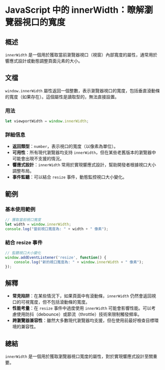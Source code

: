<!--
Meta Description: # JavaScript 中的 innerWidth：瞭解瀏覽器視口的寬度 ## 概述 `innerWidth` 是一個用於獲取當前瀏覽器視口（視窗）內部寬度的屬性，通常用於響應式設計或動態調整頁面元素的大小。 ## 文檔 `window.innerWidth` 屬性返回一個整數，表示瀏覽器視口的寬...
Meta Keywords: innerwidth, window, javascript, resize, let
-->

# JavaScript 中的 innerWidth：瞭解瀏覽器視口的寬度

## 概述
`innerWidth` 是一個用於獲取當前瀏覽器視口（視窗）內部寬度的屬性，通常用於響應式設計或動態調整頁面元素的大小。

## 文檔
`window.innerWidth` 屬性返回一個整數，表示瀏覽器視口的寬度，包括垂直滾動條的寬度（如果存在）。這個屬性是讀取型的，無法直接設置。

### 用法
```javascript
let viewportWidth = window.innerWidth;
```

### 詳細信息
- **返回類型**：`number`，表示視口的寬度（以像素為單位）。
- **可用性**：所有現代瀏覽器均支持 `innerWidth`，但在某些老舊版本的瀏覽器中可能會出現不支援的情況。
- **響應式設計**：`innerWidth` 常用於實現響應式設計，幫助開發者根據視口大小調整布局。
- **事件監聽**：可以結合 `resize` 事件，動態監控視口大小變化。

## 範例
### 基本使用範例
```javascript
// 獲取當前視口寬度
let width = window.innerWidth;
console.log("當前視口寬度為: " + width + " 像素");
```

### 結合 resize 事件
```javascript
// 監聽視口大小變化
window.addEventListener('resize', function() {
    console.log("新的視口寬度為: " + window.innerWidth + " 像素");
});
```

## 解釋
- **常見陷阱**：在某些情況下，如果頁面中有滾動條，`innerWidth` 仍然會返回視口的可視寬度，但不包括滾動條的寬度。
- **性能考量**：在 `resize` 事件中過度使用 `innerWidth` 可能會影響性能。可以考慮使用防抖（debounce）或節流（throttle）技術來限制觸發頻率。
- **跨瀏覽器兼容性**：雖然大多數現代瀏覽器均支援，但在使用前最好檢查目標環境的兼容性。

## 總結
`innerWidth` 是一個用於獲取瀏覽器視口寬度的屬性，對於實現響應式設計至關重要。